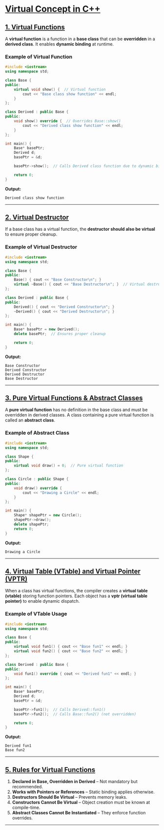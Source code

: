 # [Virtual Concept in C++](#virtual-concept-in-c)

## [1. Virtual Functions](#1-virtual-functions)
A **virtual function** is a function in a **base class** that can be **overridden** in a **derived class**. It enables **dynamic binding** at runtime.

### Example of Virtual Function
```cpp
#include <iostream>
using namespace std;

class Base {
public:
    virtual void show() {  // Virtual function
        cout << "Base class show function" << endl;
    }
};

class Derived : public Base {
public:
    void show() override {  // Overrides Base::show()
        cout << "Derived class show function" << endl;
    }
};

int main() {
    Base* basePtr; 
    Derived d;
    basePtr = &d;

    basePtr->show();  // Calls Derived class function due to dynamic binding

    return 0;
}
```
**Output:**
```
Derived class show function
```

---

## [2. Virtual Destructor](#2-virtual-destructor)
If a base class has a virtual function, the **destructor should also be virtual** to ensure proper cleanup.

### Example of Virtual Destructor
```cpp
#include <iostream>
using namespace std;

class Base {
public:
    Base() { cout << "Base Constructor\n"; }
    virtual ~Base() { cout << "Base Destructor\n"; }  // Virtual destructor
};

class Derived : public Base {
public:
    Derived() { cout << "Derived Constructor\n"; }
    ~Derived() { cout << "Derived Destructor\n"; }
};

int main() {
    Base* basePtr = new Derived();
    delete basePtr;  // Ensures proper cleanup

    return 0;
}
```
**Output:**
```
Base Constructor
Derived Constructor
Derived Destructor
Base Destructor
```

---

## [3. Pure Virtual Functions & Abstract Classes](#3-pure-virtual-functions--abstract-classes)
A **pure virtual function** has no definition in the base class and must be overridden in derived classes. A class containing a pure virtual function is called an **abstract class**.

### Example of Abstract Class
```cpp
#include <iostream>
using namespace std;

class Shape {
public:
    virtual void draw() = 0;  // Pure virtual function
};

class Circle : public Shape {
public:
    void draw() override {
        cout << "Drawing a Circle" << endl;
    }
};

int main() {
    Shape* shapePtr = new Circle();
    shapePtr->draw();
    delete shapePtr;
    return 0;
}
```
**Output:**
```
Drawing a Circle
```

---

## [4. Virtual Table (VTable) and Virtual Pointer (VPTR)](#4-virtual-table-vtable-and-virtual-pointer-vptr)
When a class has virtual functions, the compiler creates a **virtual table (vtable)** storing function pointers. Each object has a **vptr (virtual table pointer)** to enable dynamic dispatch.

### Example of VTable Usage
```cpp
#include <iostream>
using namespace std;

class Base {
public:
    virtual void fun1() { cout << "Base fun1" << endl; }
    virtual void fun2() { cout << "Base fun2" << endl; }
};

class Derived : public Base {
public:
    void fun1() override { cout << "Derived fun1" << endl; }
};

int main() {
    Base* basePtr;
    Derived d;
    basePtr = &d;

    basePtr->fun1();  // Calls Derived::fun1()
    basePtr->fun2();  // Calls Base::fun2() (not overridden)

    return 0;
}
```
**Output:**
```
Derived fun1
Base fun2
```

---

## [5. Rules for Virtual Functions](#5-rules-for-virtual-functions)
1. **Declared in Base, Overridden in Derived** – Not mandatory but recommended.
2. **Works with Pointers or References** – Static binding applies otherwise.
3. **Destructors Should Be Virtual** – Prevents memory leaks.
4. **Constructors Cannot Be Virtual** – Object creation must be known at compile-time.
5. **Abstract Classes Cannot Be Instantiated** – They enforce function overrides.

---

